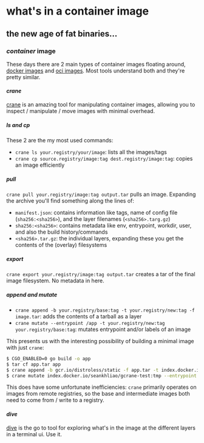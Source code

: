 # what's in a container image

## the new age of fat binaries...

### _container_ image

These days there are 2 main types of container images floating around,
[docker images](https://github.com/moby/moby/blob/master/image/spec/v1.2.md)
and [oci images](https://github.com/opencontainers/image-spec/blob/main/spec.md).
Most tools understand both and they're pretty similar.

#### _crane_

[crane](https://github.com/google/go-containerregistry/tree/main/cmd/crane)
is an amazing tool for manipulating container images,
allowing you to inspect / manipulate / move images with minimal overhead.

##### _ls_ and cp

These 2 are the my most used commands:

- `crane ls your.registry/your/image`: lists all the images/tags
- `crane cp source.registry/image:tag dest.registry/image:tag`: copies an image efficiently

##### _pull_

`crane pull your.registry/image:tag output.tar` pulls an image.
Expanding the archive you'll find something along the lines of:

- `manifest.json`: contains information like tags, name of config file (`sha256:<sha256>`), and the layer filenames (`<sha256>.targ.gz`)
- `sha256:<sha256>`: contains metadata like env, entrypoint, workdir, user, and also the build history/commands
- `<sha256>.tar.gz`: the individual layers, expanding these you get the contents of the (overlay) filesystems

##### _export_

`crane export your.registry/image:tag output.tar` creates a tar of the final image filesystem.
No metadata in here.

##### _append_ and mutate

- `crane append -b your.registry/base:tag -t your.registry/new:tag -f image.tar`: adds the contents of a tarball as a layer
- `crane mutate --entrypoint /app -t your.registry/new:tag your.registry/base:tag`: mutates entrypoint and/or labels of an image

This presents us with the interesting possibility of building a minimal image with just `crane`:

```sh
$ CGO_ENABLED=0 go build -o app
$ tar cf app.tar app
$ crane append -b gcr.io/distroless/static -f app.tar -t index.docker.io/seankhliao/gcrane-test:tmp
$ crane mutate index.docker.io/seankhliao/gcrane-test:tmp --entrypoint /app -t index.docker.io/seankhliao/gcrane-test:out
```

This does have some unfortunate inefficiencies:
`crane` primarily operates on images from remote registries,
so the base and intermediate images both need to come from / write to a registry.

#### _dive_

[dive](https://github.com/wagoodman/dive)
is the go to tool for exploring what's in the image at the different layers
in a terminal ui.
Use it.
